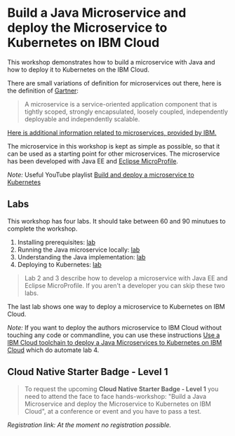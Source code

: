 # Build a Java Microservice and deploy the Microservice to Kubernetes on IBM Cloud

This workshop demonstrates how to build a microservice with Java and how to deploy it to Kubernetes on the IBM Cloud.

There are small variations of definition for microservices out there, here is the definition of [Gartner](https://www.gartner.com/en/information-technology/glossary/microservice):

> A microservice is a service-oriented application component that is tightly scoped, strongly encapsulated, loosely coupled, independently deployable and independently scalable.

[Here is additional information related to microservices, provided by IBM.](https://www.ibm.com/cloud/learn/microservices)

The microservice in this workshop is kept as simple as possible, so that it can be used as a starting point for other microservices. The microservice has been developed with Java EE and [Eclipse MicroProfile](https://microprofile.io/).

_Note:_ Useful YouTube playlist [Build and deploy a microservice to Kubernetes](https://ibm.biz/BdzVRY)


## Labs

This workshop has four labs. It should take between 60 and 90 minutues to complete the workshop.

1. Installing prerequisites: [lab](1-prereqs.md)
2. Running the Java microservice locally: [lab](2-docker.md) 
3. Understanding the Java implementation: [lab](3-java.md)
4. Deploying to Kubernetes: [lab](4-kubernetes.md)

> Lab 2 and 3 describe how to develop a microservice with Java EE and Eclipse MicroProfile. If you aren't a developer you can skip these two labs.

The last lab shows one way to deploy a microservice to Kubernetes on IBM Cloud.

_Note:_ If you want to deploy the authors microservice to IBM Cloud without touching any code or commandline, you can use these instructions [Use a IBM Cloud toolchain to deploy a Java Microservices to Kubernetes on IBM Cloud](https://thomassuedbroecker.github.io/cloud-native-starter-one-service-workshop-toolchain/) which do automate lab 4.

## Cloud Native Starter Badge - Level 1

> To request the upcoming **Cloud Native Starter Badge - Level 1** you need to attend the face to face hands-workshop: "Build a Java Microservice and deploy the Microservice to Kubernetes on IBM Cloud", at a conference or event and you have to pass a test. 

_Registration link: At the moment no registration possible._







